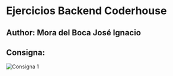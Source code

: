 # Ejercicios Backend Coderhouse

## Author: Mora del Boca José Ignacio

## Consigna: 

![Consigna 1](https://i.ibb.co/ZRrxc3Q/Screenshot-from-2023-08-28-04-16-13.png)